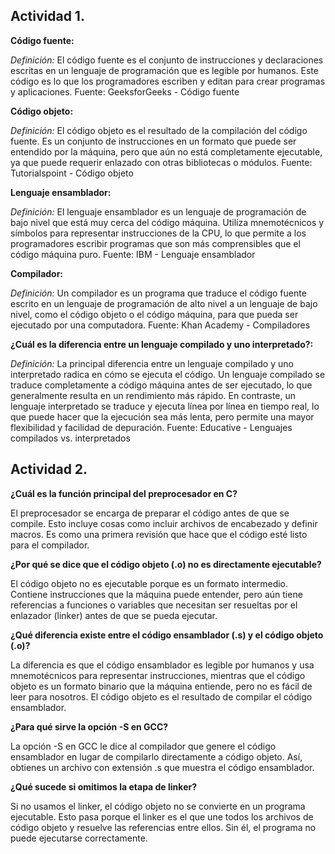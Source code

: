 ## Actividad 1.


**Código fuente:**

*Definición:* El código fuente es el conjunto de instrucciones y declaraciones escritas en un lenguaje de programación que es legible por humanos. Este código es lo que los programadores escriben y editan para crear programas y aplicaciones.
Fuente: GeeksforGeeks - Código fuente

**Código objeto:**

*Definición:* El código objeto es el resultado de la compilación del código fuente. Es un conjunto de instrucciones en un formato que puede ser entendido por la máquina, pero que aún no está completamente ejecutable, ya que puede requerir enlazado con otras bibliotecas o módulos.
Fuente: Tutorialspoint - Código objeto

**Lenguaje ensamblador:**

*Definición:* El lenguaje ensamblador es un lenguaje de programación de bajo nivel que está muy cerca del código máquina. Utiliza mnemotécnicos y símbolos para representar instrucciones de la CPU, lo que permite a los programadores escribir programas que son más comprensibles que el código máquina puro.
Fuente: IBM - Lenguaje ensamblador

**Compilador:**

*Definición:* Un compilador es un programa que traduce el código fuente escrito en un lenguaje de programación de alto nivel a un lenguaje de bajo nivel, como el código objeto o el código máquina, para que pueda ser ejecutado por una computadora.
Fuente: Khan Academy - Compiladores

**¿Cuál es la diferencia entre un lenguaje compilado y uno interpretado?:**

*Definición:* La principal diferencia entre un lenguaje compilado y uno interpretado radica en cómo se ejecuta el código. Un lenguaje compilado se traduce completamente a código máquina antes de ser ejecutado, lo que generalmente resulta en un rendimiento más rápido. En contraste, un lenguaje interpretado se traduce y ejecuta línea por línea en tiempo real, lo que puede hacer que la ejecución sea más lenta, pero permite una mayor flexibilidad y facilidad de depuración.
Fuente: Educative - Lenguajes compilados vs. interpretados

## Actividad 2.

**¿Cuál es la función principal del preprocesador en C?**

El preprocesador se encarga de preparar el código antes de que se compile. Esto incluye cosas como incluir archivos de encabezado y definir macros. Es como una primera revisión que hace que el código esté listo para el compilador.

**¿Por qué se dice que el código objeto (.o) no es directamente ejecutable?**

El código objeto no es ejecutable porque es un formato intermedio. Contiene instrucciones que la máquina puede entender, pero aún tiene referencias a funciones o variables que necesitan ser resueltas por el enlazador (linker) antes de que se pueda ejecutar.

**¿Qué diferencia existe entre el código ensamblador (.s) y el código objeto (.o)?**

La diferencia es que el código ensamblador es legible por humanos y usa mnemotécnicos para representar instrucciones, mientras que el código objeto es un formato binario que la máquina entiende, pero no es fácil de leer para nosotros. El código objeto es el resultado de compilar el código ensamblador.

**¿Para qué sirve la opción -S en GCC?**

La opción -S en GCC le dice al compilador que genere el código ensamblador en lugar de compilarlo directamente a código objeto. Así, obtienes un archivo con extensión .s que muestra el código ensamblador.

**¿Qué sucede si omitimos la etapa de linker?**

Si no usamos el linker, el código objeto no se convierte en un programa ejecutable. Esto pasa porque el linker es el que une todos los archivos de código objeto y resuelve las referencias entre ellos. Sin él, el programa no puede ejecutarse correctamente.